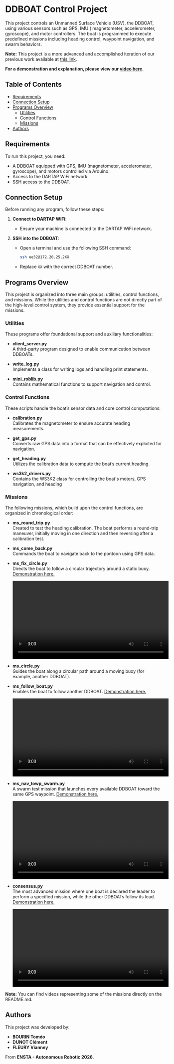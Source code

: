 # DDBOAT Control Project

This project controls an Unmanned Surface Vehicle (USV), the DDBOAT, using various sensors such as GPS, IMU (
magnetometer, accelerometer, gyroscope), and motor controllers. The boat is programmed to execute predefined missions
including heading control, waypoint navigation, and swarm behaviors.

**Note:** This project is a more advanced and accomplished iteration of our previous work available
at [this link](https://gitlab.ensta-bretagne.fr/fleuryvi/ddboatws3k).

**For a demonstration and explanation, please view our [video here](https://www.youtube.com/watch?v=INGWGhuL-2k).**

## Table of Contents

- [Requirements](#requirements)
- [Connection Setup](#connection-setup)
- [Programs Overview](#programs-overview)
    - [Utilities](#utilities)
    - [Control Functions](#control-functions)
    - [Missions](#missions)
- [Authors](#authors)

## Requirements

To run this project, you need:

- A DDBOAT equipped with GPS, IMU (magnetometer, accelerometer, gyroscope), and motors controlled via Arduino.
- Access to the DARTAP WiFi network.
- SSH access to the DDBOAT.

## Connection Setup

Before running any program, follow these steps:

1. **Connect to DARTAP WiFi**:
    - Ensure your machine is connected to the DARTAP WiFi network.

2. **SSH into the DDBOAT**:
    - Open a terminal and use the following SSH command:
      ```bash
      ssh ue32@172.20.25.2XX
      ```
    - Replace `XX` with the correct DDBOAT number.

## Programs Overview

This project is organized into three main groups: utilities, control functions, and missions. While the utilities and
control functions are not directly part of the high-level control system, they provide essential support for the
missions.

### Utilities

These programs offer foundational support and auxiliary functionalities:

- **client_server.py**  
  A third-party program designed to enable communication between DDBOATs.

- **write_log.py**  
  Implements a class for writing logs and handling print statements.

- **mini_roblib.py**  
  Contains mathematical functions to support navigation and control.

### Control Functions

These scripts handle the boat’s sensor data and core control computations:

- **calibration.py**  
  Calibrates the magnetometer to ensure accurate heading measurements.

- **get_gps.py**  
  Converts raw GPS data into a format that can be effectively exploited for navigation.

- **get_heading.py**  
  Utilizes the calibration data to compute the boat’s current heading.

- **ws3k2_drivers.py**  
  Contains the WS3K2 class for controlling the boat's motors, GPS navigation, and heading

### Missions

The following missions, which build upon the control functions, are organized in chronological order:

- **ms_round_trip.py**  
  Created to test the heading calibration. The boat performs a round-trip maneuver, initially moving in one direction
  and then reversing after a calibration test.

- **ms_come_back.py**  
  Commands the boat to navigate back to the pontoon using GPS data.

- **ms_fix_circle.py**  
  Directs the boat to follow a circular trajectory around a static buoy. [Demonstration here.](Images/circle.mp4)
  <div align="center">
  <video width="500" controls>
    <source src="Images/circle.mp4" type="video/mp4">
  </video>
  </div>

- **ms_circle.py**  
  Guides the boat along a circular path around a moving buoy (for example, another DDBOAT).

- **ms_follow_boat.py**  
  Enables the boat to follow another DDBOAT. [Demonstration here.](Images/IMG_4793.MP4)
  <div align="center">
  <video width="500" controls>
    <source src="Images/IMG_4793.MP4" type="video/mp4">
  </video>
  </div>


- **ms_nav_towp_swarm.py**  
  A swarm test mission that launches every available DDBOAT toward the same GPS waypoint. [Demonstration here.](Images/IMG_4214.MP4)

  <div align="center">
  <video width="500" controls>
    <source src="Images/IMG_4214.MP4" type="video/mp4">
  </video>
  </div>

- **consensus.py**  
  The most advanced mission where one boat is declared the leader to perform a specified mission, while the other
  DDBOATs follow its lead. [Demonstration here.](Images/consensus.MP4)

  <div align="center">
  <video width="500" controls>
    <source src="Images/consensus.mp4" type="video/mp4">
  </video>
  </div>

**Note:** You can find videos representing some of the missions directly on the README.md.

## Authors

This project was developed by:

- **BOURIN Toméo**
- **DUNOT Clément**
- **FLEURY Vianney**

From **ENSTA - Autonomous Robotic 2026**.